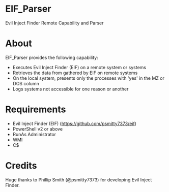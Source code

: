 # EIF_Parser
Evil Inject Finder Remote Capability and Parser

# About
EIF_Parser provides the following capability:
- Executes Evil Inject Finder (EIF) on a remote system or systems
- Retrieves the data from gathered by EIF on remote systems
- On the local system, presents only the processes with 'yes' in the MZ or DOS column
- Logs systems not accessible for one reason or another

# Requirements
- Evil Inject Finder (EIF) (https://github.com/psmitty7373/eif)
- PowerShell v2 or above
- RunAs Administrator
- WMI
- C$

# Credits
Huge thanks to Phillip Smith (@psmitty7373) for developing Evil Inject Finder.
